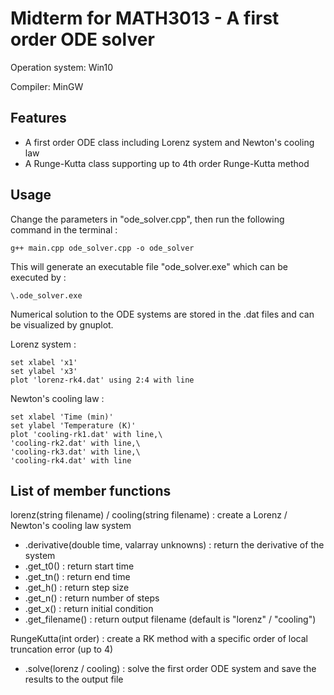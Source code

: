 # Midterm for MATH3013 - A first order ODE solver
Operation system: Win10

Compiler: MinGW

## Features
* A first order ODE class including Lorenz system and Newton's cooling law
* A Runge-Kutta class supporting up to 4th order Runge-Kutta method

## Usage
Change the parameters in "ode_solver.cpp", then run the following command in the terminal :

` g++ main.cpp ode_solver.cpp -o ode_solver `

This will generate an executable file "ode_solver.exe" which can be executed by :

` \.ode_solver.exe `

Numerical solution to the ODE systems are stored in the .dat files and can be visualized by gnuplot.

Lorenz system :
```
set xlabel 'x1'
set ylabel 'x3'
plot 'lorenz-rk4.dat' using 2:4 with line
```
Newton's cooling law :
```
set xlabel 'Time (min)'
set ylabel 'Temperature (K)'
plot 'cooling-rk1.dat' with line,\
'cooling-rk2.dat' with line,\
'cooling-rk3.dat' with line,\
'cooling-rk4.dat' with line
```

## List of member functions
lorenz(string filename) / cooling(string filename) : create a Lorenz / Newton's cooling law system
* .derivative(double time, valarray unknowns) : return the derivative of the system
* .get_t0() : return start time
* .get_tn() : return end time
* .get_h() : return step size
* .get_n() : return number of steps
* .get_x() : return initial condition
* .get_filename() : return output filename (default is "lorenz" / "cooling")

RungeKutta(int order) : create a RK method with a specific order of local truncation error (up to 4)
* .solve(lorenz / cooling) : solve the first order ODE system and save the results to the output file